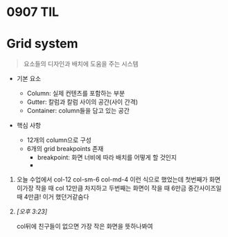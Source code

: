 # 0907 TIL



# Grid system

> 요소들의 디자인과 배치에 도움을 주는 시스템 



- 기본 요소
  - Column: 실제 컨텐츠를 포함하는 부분 
  - Gutter: 칼럼과 칼럼 사이의 공간(사이 간격)
  - Container: column들을 담고 있는 공간

- 핵심 사항
  - 12개의 column으로 구성
  - 6개의 grid breakpoints 존재
    - breakpoint: 화면 너비에 따라 배치를 어떻게 할 것인지
    - 





1. 오늘 수업에서 col-12 col-sm-6 col-md-4 이런 식으로 했었는데
   첫번째가 화면이가장 작을 때 col 12만큼 차지하고 두번째는 화면이 작을 때 6만금 중간사이즈일 때 4만큼! 이거 했던거같숨다

   

   

   

2. *[*오후 3:23*]*

   col뒤에 친구들이 없으면 가장 작은 화면을 뜻하나봐여